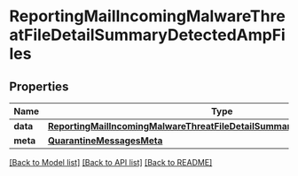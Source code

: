 # ReportingMailIncomingMalwareThreatFileDetailSummaryDetectedAmpFiles

## Properties
Name | Type | Description | Notes
------------ | ------------- | ------------- | -------------
**data** | [**ReportingMailIncomingMalwareThreatFileDetailSummaryDetectedAmpFilesData**](ReportingMailIncomingMalwareThreatFileDetailSummaryDetectedAmpFilesData.md) |  | [optional] 
**meta** | [**QuarantineMessagesMeta**](QuarantineMessagesMeta.md) |  | [optional] 

[[Back to Model list]](../README.md#documentation-for-models) [[Back to API list]](../README.md#documentation-for-api-endpoints) [[Back to README]](../README.md)

